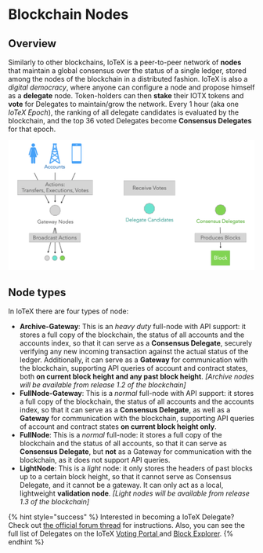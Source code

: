 # Blockchain Nodes

## Overview

Similarly to other blockchains, IoTeX is a peer-to-peer network of **nodes** that maintain a global consensus over the status of a single ledger, stored among the nodes of the blockchain in a distributed fashion. IoTeX is also a _digital democracy_, where anyone can configure a node and propose himself as a **delegate** node. Token-holders can then **stake** their IOTX tokens and **vote** for Delegates to maintain/grow the network. Every 1 hour \(aka one _IoTeX Epoch_\), the ranking of all delegate candidates is evaluated by the blockchain, and the top 36 voted Delegates become **Consensus Delegates** for that epoch.

![](../.gitbook/assets/nodes2.png)

## Node types

In IoTeX there are four types of node:

* **Archive-Gateway**: This is an _heavy duty_ full-node with API support: it stores a full copy of the blockchain, the status of all accounts and the accounts index, so that it can serve as a **Consensus Delegate**, securely verifying any new incoming transaction against the actual status of the ledger. Additionally, it can serve as a **Gateway** for communication with the blockchain, supporting API queries of account and contract states, both **on current block height and any past block height**. _\[Archive nodes will be available from release 1.2 of the blockchain\]_
* **FullNode-Gateway**: This is a _normal_ full-node with API support: it stores a full copy of the blockchain, the status of all accounts and the accounts index, so that it can serve as a **Consensus Delegate**, as well as a **Gateway** for communication with the blockchain, supporting API queries of account and contract states **on current block height only**.
* **FullNode**: This is a _normal_ full-node: it stores a full copy of the blockchain and the status of all accounts, so that it can serve as **Consensus Delegate**, but **not** as a Gateway for communication with the blockchain, as it does not support API queries.
* **LightNode**: This is a _light_ node: it only stores the headers of past blocks up to a certain block height, so that it cannot serve as Consensus Delegate, and it cannot be a gateway. It can only act as a local, lightweight **validation node**. _\[Light nodes will be available from release 1.3 of the blockchain\]_

{% hint style="success" %}
Interested in becoming a IoTeX Delegate? Check out [the official forum thread](https://community.iotex.io/t/official-iotex-delegates-thread/1263) for instructions. Also, you can see the full list of Delegates on the IoTeX [Voting Portal ](https://member.iotex.io/)and [Block Explorer](https://iotexscan.io/).
{% endhint %}

